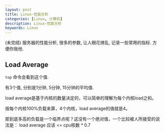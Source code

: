 ```yaml
---
layout: post
title: Linux-性能分析
categories: [Linux, 计算机]
description: Linux-性能分析
keywords: Linux
---
```


(未完结) 服务器的性能分析, 很多的参数, 让人眼花缭乱, 记录一些常用的指标. 方便你我他.

## Load Average

`top` 命令会看到这个值.

有3个值, 分别是1分钟, 5分钟, 15分钟的平均值.

load average是基于内核的数量决定的，可以简单的理解为每个内核load之和。

按每个内核100%负载来算，4个内核，load average的值就是4。

那到底多高的负载是一个临界点呢？这没有一个绝对值，一个比较被人所接受的说法是： load average 应该 <= cpu核数 * 0.7




